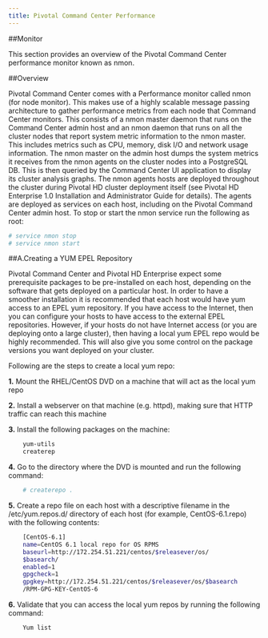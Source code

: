 ```yaml
---
title: Pivotal Command Center Performance
---
```


##Monitor

This section provides an overview of the Pivotal Command Center performance
monitor known as nmon.

##Overview

Pivotal Command Center comes with a Performance monitor called nmon (for node
monitor). This makes use of a highly scalable message passing architecture to gather
performance metrics from each node that Command Center monitors. This consists of
a nmon master daemon that runs on the Command Center admin host and an nmon
daemon that runs on all the cluster nodes that report system metric information to the
nmon master. This includes metrics such as CPU, memory, disk I/O and network usage
information.
The nmon master on the admin host dumps the system metrics it receives from the
nmon agents on the cluster nodes into a PostgreSQL DB. This is then queried by the
Command Center UI application to display its cluster analysis graphs.
The nmon agents hosts are deployed throughout the cluster during Pivotal HD cluster
deployment itself (see Pivotal HD Enterprise 1.0 Installation and Administrator
Guide for details).
The agents are deployed as services on each host, including on the Pivotal Command
Center admin host. To stop or start the nmon service run the following as root:

```bash
# service nmon stop
# service nmon start

```

##A.Creating a YUM EPEL Repository


Pivotal Command Center and Pivotal HD Enterprise expect some prerequisite
packages to be pre-installed on each host, depending on the software that gets
deployed on a particular host. In order to have a smoother installation it is
recommended that each host would have yum access to an EPEL yum repository. If
you have access to the Internet, then you can configure your hosts to have access to
the external EPEL repositories. However, if your hosts do not have Internet access (or
you are deploying onto a large cluster), then having a local yum EPEL repo would be
highly recommended. This will also give you some control on the package versions
you want deployed on your cluster.

Following are the steps to create a local yum repo:

**1.**	Mount the RHEL/CentOS DVD on a machine that will act as the local yum repo

**2.**	Install a webserver on that machine (e.g. httpd), making sure that HTTP traffic can
  	reach this machine

**3.**	Install the following packages on the machine:

```bash
	yum-utils
	createrep
```
**4.**	Go to the directory where the DVD is mounted and run the following command:

```bash
  	# createrepo .
```
**5.**	Create a repo file on each host with a descriptive filename in the
	/etc/yum.repos.d/ directory of each host (for example, CentOS-6.1.repo)
	with the following contents:

```bash
	[CentOS-6.1]
	name=CentOS 6.1 local repo for OS RPMS
	baseurl=http://172.254.51.221/centos/$releasever/os/
	$basearch/
	enabled=1
	gpgcheck=1
	gpgkey=http://172.254.51.221/centos/$releasever/os/$basearch
	/RPM-GPG-KEY-CentOS-6
```
**6.**	Validate that you can access the local yum repos by running the following
	command:

```bash
	Yum list
```

